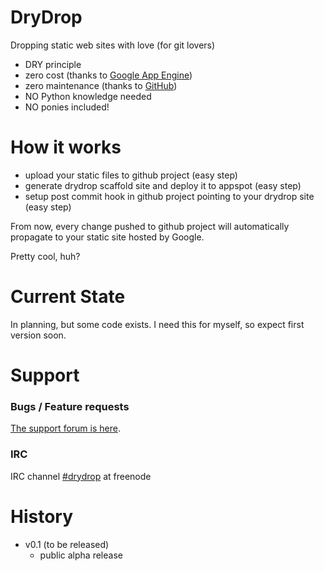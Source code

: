 # DryDrop

Dropping static web sites with love (for git lovers)

* DRY principle
* zero cost (thanks to [Google App Engine][appengine])
* zero maintenance (thanks to [GitHub][github])
* NO Python knowledge needed
* NO ponies included!

# How it works

- upload your static files to github project (easy step)
- generate drydrop scaffold site and deploy it to appspot (easy step)
- setup post commit hook in github project pointing to your drydrop site (easy step)

From now, every change pushed to github project will automatically propagate to your static site hosted by Google.

Pretty cool, huh?

# Current State

In planning, but some code exists. I need this for myself, so expect first version soon.

# Support

### Bugs / Feature requests
[The support forum is here][support].

### IRC
IRC channel [#drydrop][irc] at freenode

# History

* v0.1 (to be released) 
  * public alpha release

[appengine]: http://code.google.com/appengine
[github]: http://github.com
[homepage]: http://github.com/woid/drydrop
[contact]: mailto:antonin@hildebrand.cz
[workaround]: http://getsatisfaction.com/xrefresh/topics/unable_to_download_rainbow_for_firebug
[support]: http://drydrop.uservoice.com/
[irc]:irc://irc.freenode.net/#drydrop
